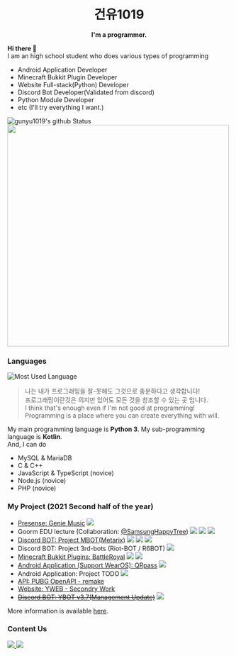 
<h1 align="center">건유1019</h1>
<p align="center">
  <b>I'm a programmer.</b>
</p>

**Hi there 👋**<br/>
I am an high school student who does various types of programming

* Android Application Developer
* Minecraft Bukkit Plugin Developer
* Website Full-stack(Python) Developer
* Discord Bot Developer(Validated from discord)
* Python Module Developer
* etc (I'll try everything I want.)

![gunyu1019's github Status](https://github-readme-stats.vercel.app/api?username=gunyu1019&count_private=true&show_icons=true&theme=tokyonight)
<a href="https://profile.codersrank.io/user/gunyu1019/">
  <img src="https://cr-ss-service.azurewebsites.net/api/ScreenShot?widget=summary&username=gunyu1019&badges=2&branding=false" width="500px" />
</a>

### Languages
![Most Used Language](https://github-readme-stats.vercel.app/api/top-langs/?username=gunyu1019&theme=tokyonight&layout=compact)<br/>
> 나는 내가 프로그래밍을 잘-못해도 그것으로 충분하다고 생각합니다! <br/>
> 프로그래밍이란것은 의지만 있어도 모든 것을 창조할 수 있는 곳 입니다.<br/>
> I think that's enough even if I'm not good at programming!<br/>
> Programming is a place where you can create everything with will.<br/>
> 
My main programming language is **Python 3**. My sub-programming language is **Kotlin**.<br/>
And, I can do
* MySQL & MariaDB
* C & C++
* JavaScript & TypeScript (novice)
* Node.js (novice)
* PHP (novice)

### My Project (2021 Second half of the year)
* [Presense: Genie Music](https://premid.app/store/presences/Genie%20Music)
  <img src="https://img.shields.io/badge/Release-blue?style?style=plastic">
* Goorm EDU lecture (Collaboration: [@SamsungHappyTree](https://github.com/samsunghappytree123))
  <img src="https://img.shields.io/badge/Process-green?style?style=plastic">
  <img src="https://img.shields.io/badge/Delay-orange?style?style=plastic">
  <img src="https://img.shields.io/badge/Change%20Plan-purple?style?style=plastic">
* [Discord BOT: Project MBOT(Metarix)](https://github.com/gunyu1019/MBOT)
  <img src="https://img.shields.io/badge/Release(CBT)-blue?style?style=plastic">
  <img src="https://img.shields.io/badge/Process-green?style?style=plastic">
  <img src="https://img.shields.io/badge/Delay-orange?style?style=plastic">
* Discord BOT: Project 3rd-bots (Riot-BOT / R6BOT)
  <img src="https://img.shields.io/badge/Delay-orange?style?style=plastic">
* [Minecraft Bukkit Plugins: BattleRoyal](https://github.com/gunyu1019/BattleRoyal)
  <img src="https://img.shields.io/badge/Delay-orange?style?style=plastic">
  <img src="https://img.shields.io/badge/Change%20Plan-purple?style?style=plastic">
* [Android Application (Support WearOS): QRpass](https://github.com/gunyu1019/QRpass)
  <img src="https://img.shields.io/badge/Release-blue?style?style=plastic">
* Android Application: Project TODO 
  <img src="https://img.shields.io/badge/Delay-orange?style?style=plastic">
* [API: PUBG OpenAPI - remake](https://github.com/gunyu1019/PUBG-API)
* [Website: YWEB - Secondry Work](https://yhs.kr)
* ~~[Discord BOT: YBOT v3.7(Management Update)](https://yhs.kr/YBOT)~~
  <img src="https://img.shields.io/badge/Cancel-red?style?style=plastic">

More information is available [here](Projects.md).

### Content Us
<a href="mailto:gunyu1019@gmail.com">
  <img src="https://img.shields.io/badge/Gmail-gunyu1019@gmail.com-0080aa?style=for-the-badge&logo=gmail">
</a><a href="mailto:admin@yhs.com">
  <img src="https://img.shields.io/badge/Main%20Mail-gunyu1019@yhs.kr-0080aa?style=for-the-badge">
</a>

